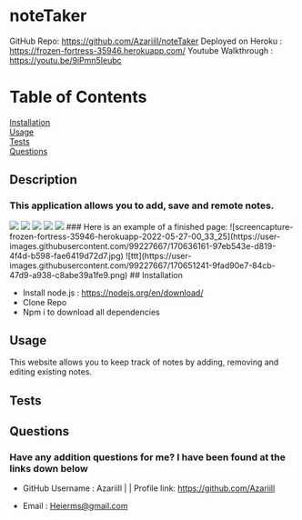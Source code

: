 # noteTaker
GitHub Repo: https://github.com/Azariill/noteTaker
Deployed on Heroku : https://frozen-fortress-35946.herokuapp.com/
Youtube Walkthrough : https://youtu.be/9iPmn5Ieubc

# Table of Contents
  [Installation](#installation)<br>
  [Usage](#usage)<br>
  [Tests](#tests)<br>
  [Questions](#questions)<br>


## Description
  ### This application allows you to add, save and remote notes.
  <img src="https://img.shields.io/badge/JavaScript-323330?style=for-the-badge&logo=javascript&logoColor=F7DF1E"/> 
  <img src="https://img.shields.io/badge/Node.js-339933?style=for-the-badge&logo=nodedotjs&logoColor=white"/>
  <img src="https://img.shields.io/badge/HTML5-E34F26?style=for-the-badge&logo=html5&logoColor=white"/>
  <img src="https://img.shields.io/badge/Express.js-404D59?style=for-the-badge" />
 
  <img src="https://img.shields.io/badge/npm-CB3837?style=for-the-badge&logo=npm&logoColor=white"/>
  ### Here is an example of a finished page: 
  ![screencapture-frozen-fortress-35946-herokuapp-2022-05-27-00_33_25](https://user-images.githubusercontent.com/99227667/170636161-97eb543e-d819-4f4d-b598-fae6419d72d7.jpg)
  ![ttt](https://user-images.githubusercontent.com/99227667/170651241-9fad90e7-84cb-47d9-a938-c8abe39a1fe9.png)
## Installation

* Install node.js : https://nodejs.org/en/download/ <br>
* Clone Repo<br>
* Npm i to download all dependencies<br>
   
## Usage
  This website allows you to keep track of notes by adding, removing and editing existing notes.
  
## Tests

  
## Questions
  
### Have any addition questions for me? I have been found at the links down below<br>
  
- GitHub Username : Azariill | | Profile link: https://github.com/Azariill<br>
  
- Email : Heierms@gmail.com

